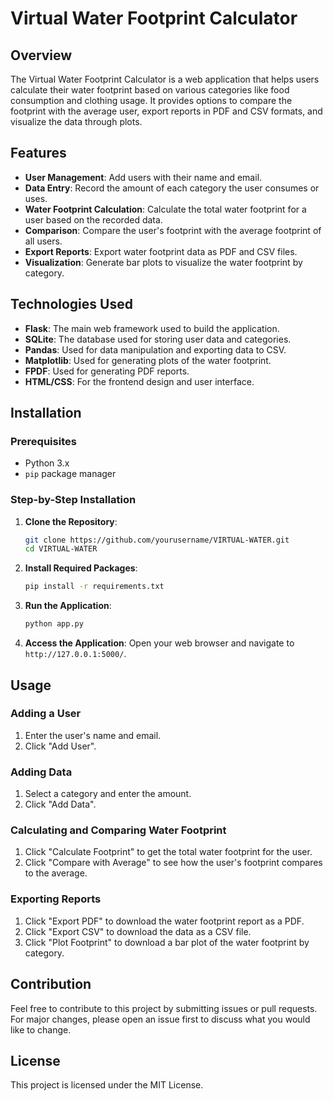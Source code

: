 # Virtual Water Footprint Calculator

## Overview
The Virtual Water Footprint Calculator is a web application that helps users calculate their water footprint based on various categories like food consumption and clothing usage. It provides options to compare the footprint with the average user, export reports in PDF and CSV formats, and visualize the data through plots.

## Features
- **User Management**: Add users with their name and email.
- **Data Entry**: Record the amount of each category the user consumes or uses.
- **Water Footprint Calculation**: Calculate the total water footprint for a user based on the recorded data.
- **Comparison**: Compare the user's footprint with the average footprint of all users.
- **Export Reports**: Export water footprint data as PDF and CSV files.
- **Visualization**: Generate bar plots to visualize the water footprint by category.

## Technologies Used
- **Flask**: The main web framework used to build the application.
- **SQLite**: The database used for storing user data and categories.
- **Pandas**: Used for data manipulation and exporting data to CSV.
- **Matplotlib**: Used for generating plots of the water footprint.
- **FPDF**: Used for generating PDF reports.
- **HTML/CSS**: For the frontend design and user interface.

## Installation
### Prerequisites
- Python 3.x
- `pip` package manager

### Step-by-Step Installation
1. **Clone the Repository**:
    ```bash
    git clone https://github.com/yourusername/VIRTUAL-WATER.git
    cd VIRTUAL-WATER
    ```

2. **Install Required Packages**:
    ```bash
    pip install -r requirements.txt
    ```

3. **Run the Application**:
    ```bash
    python app.py
    ```

4. **Access the Application**:
    Open your web browser and navigate to `http://127.0.0.1:5000/`.


## Usage
### Adding a User
1. Enter the user's name and email.
2. Click "Add User".

### Adding Data
1. Select a category and enter the amount.
2. Click "Add Data".

### Calculating and Comparing Water Footprint
1. Click "Calculate Footprint" to get the total water footprint for the user.
2. Click "Compare with Average" to see how the user's footprint compares to the average.

### Exporting Reports
1. Click "Export PDF" to download the water footprint report as a PDF.
2. Click "Export CSV" to download the data as a CSV file.
3. Click "Plot Footprint" to download a bar plot of the water footprint by category.

## Contribution
Feel free to contribute to this project by submitting issues or pull requests. For major changes, please open an issue first to discuss what you would like to change.

## License
This project is licensed under the MIT License.
